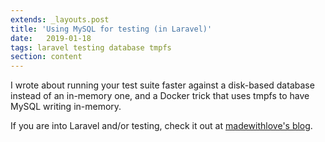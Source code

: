 ```yaml
---
extends: _layouts.post
title: 'Using MySQL for testing (in Laravel)'
date:   2019-01-18
tags: laravel testing database tmpfs
section: content
---
```


I wrote about running your test suite faster against a disk-based database instead of an in-memory one, and a Docker trick that uses tmpfs to have MySQL writing in-memory.

If you are into Laravel and/or testing, check it out at [madewithlove's blog](https://madewithlove.com/using-mysql-for-testing-on-laravel/).